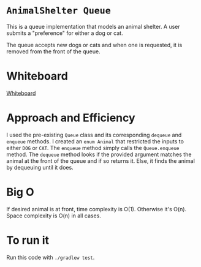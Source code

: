 # `AnimalShelter Queue`

This is a queue implementation that models an animal shelter. A user submits a "preference" for either a dog or cat.

The queue accepts new dogs or cats and when one is requested, it is removed from the front of the queue.

# Whiteboard

[Whiteboard](datastructures/animalQueue.png)

# Approach and Efficiency

I used the pre-existing `Queue` class and its corresponding `dequeue` and `enqueue` methods. I created an `enum Animal` that restricted the inputs to either `DOG` or `CAT`. The `enqueue` method simply calls the `Queue.enqueue` method. The `dequeue` method looks if the provided argument matches the animal at the front of the queue and if so returns it. Else, it finds the animal by dequeuing until it does.

# Big O

If desired animal is at front, time complexity is O(1). Otherwise it's O(n). Space complexity is O(n) in all cases.

# To run it

Run this code with `./gradlew test`.
